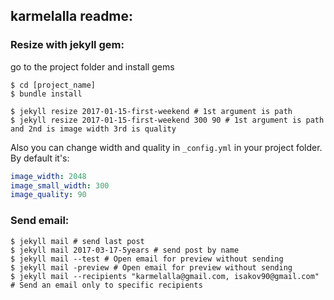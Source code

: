 ## karmelalla readme:

### Resize with jekyll gem:

go to the project folder and install gems
```
$ cd [project_name]
$ bundle install
```

```
$ jekyll resize 2017-01-15-first-weekend # 1st argument is path
$ jekyll resize 2017-01-15-first-weekend 300 90 # 1st argument is path and 2nd is image width 3rd is quality
```

Also you can change width and quality in ```_config.yml``` in your project folder. By default it's:

```yml
image_width: 2048
image_small_width: 300
image_quality: 90
```


### Send email:

```
$ jekyll mail # send last post
$ jekyll mail 2017-03-17-5years # send post by name
$ jekyll mail --test # Open email for preview without sending
$ jekyll mail -preview # Open email for preview without sending
$ jekyll mail --recipients "karmelalla@gmail.com, isakov90@gmail.com" # Send an email only to specific recipients
```
